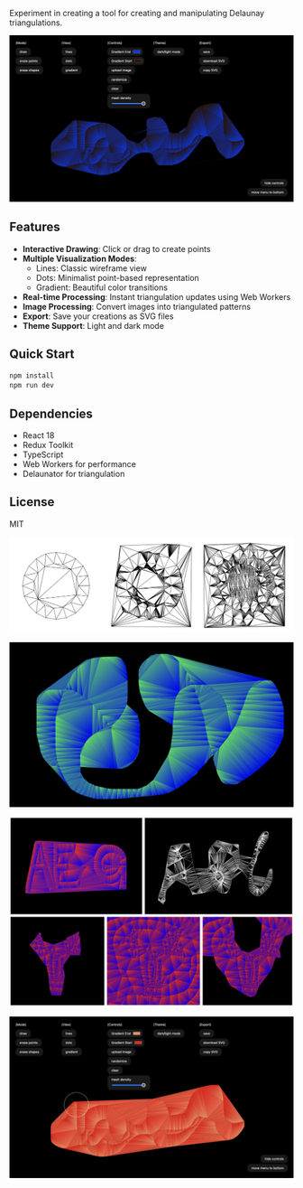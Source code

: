 Experiment in creating a tool for creating and manipulating Delaunay triangulations.

![Screenshot](./docs/Screenshot%202024-11-03%20at%2014.33.41.png)

## Features

- **Interactive Drawing**: Click or drag to create points
- **Multiple Visualization Modes**: 
  - Lines: Classic wireframe view
  - Dots: Minimalist point-based representation
  - Gradient: Beautiful color transitions
- **Real-time Processing**: Instant triangulation updates using Web Workers
- **Image Processing**: Convert images into triangulated patterns
- **Export**: Save your creations as SVG files
- **Theme Support**: Light and dark mode

## Quick Start

```bash
npm install
npm run dev
```

## Dependencies

- React 18
- Redux Toolkit
- TypeScript
- Web Workers for performance
- Delaunator for triangulation

## License

MIT

![Screenshot](./docs/Screenshot%202024-10-08%20at%2019.31.01.png)

![Screenshot](./docs/Screenshot%202024-10-31%20at%2022.07.58.png)

![Screenshot](./docs/Screenshot%202024-10-08%20at%2019.30.45.png)

![Screenshot](./docs/Screenshot%202024-11-03%20at%2014.33.46.png)



